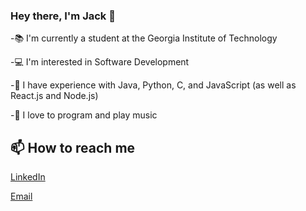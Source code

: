 ### Hey there, I'm Jack 👋

-📚 I'm currently a student at the Georgia Institute of Technology

-💻 I'm interested in Software Development

-🔭 I have experience with Java, Python, C, and JavaScript (as well as React.js and Node.js)

-🎸 I love to program and play music


## 📫 How to reach me
[LinkedIn](https://www.linkedin.com/in/jackdimarco/)

[Email](jdimarcodev@gmail.com)
